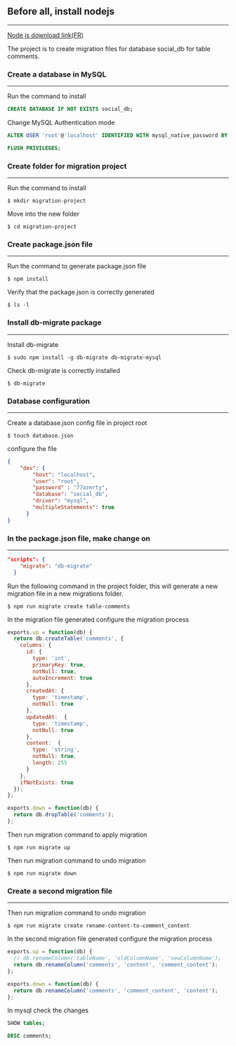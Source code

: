 ## Before all, install nodejs 
___

[Node js download link(FR)](https://nodejs.org/fr/)

The project is to create migration files for database social_db
for table comments.

### Create a database in MySQL
___
Run the command to install 
```sql
CREATE DATABASE IF NOT EXISTS social_db;
```

Change MySQL Authentication mode
```sql
ALTER USER 'root'@'localhost' IDENTIFIED WITH mysql_native_password BY '77azerty';

FLUSH PRIVILEGES;
```

### Create folder for migration project 
___
Run the command to install 
```
$ mkdir migration-project
```

Move into the new folder
```
$ cd migration-project
```

### Create package.json file 
___
Run the command to generate package.json file 
```
$ npm install
```

Verify that the package.json is correctly generated
```
$ ls -l
```

### Install db-migrate package
___
Install db-migrate
```
$ sudo npm install -g db-migrate db-migrate-mysql
```

Check db-migrate is correctly installed
```
$ db-migrate
```

### Database configuration
___
Create a database.json config file in project root
```
$ touch database.json
```

configure the file
```json
{
    "dev": {
        "host": "localhost",
        "user": "root",
        "password" : "77azerty",
        "database": "social_db",
        "driver": "mysql",
        "multipleStatements": true
      }
}
```

### In the package.json file, make change on
___
```json
"scripts": {
    "migrate": "db-migrate"
  }
```

Run the following command in the project folder, this will generate a new migration file in a new migrations folder.
```
$ npm run migrate create table-comments
```

In the migration file generated configure the migration process
```js
exports.up = function(db) {
  return db.createTable('comments', {
    columns: {
      id: { 
        type: 'int',
        primaryKey: true,
        notNull: true,
        autoIncrement: true
      },
      createdAt: {
        type: 'timestamp',
        notNull: true
      },
      updatedAt:  {
        type: 'timestamp',
        notNull: true
      },
      content:  {
        type: 'string',
        notNull: true,
        length: 255
      }
    },
    ifNotExists: true
  });
};

exports.down = function(db) {
  return db.dropTable('comments');
};
```

Then run migration command to apply migration
```
$ npm run migrate up
```

Then run migration command to undo migration
```
$ npm run migrate down
```

### Create a second migration file
___
Then run migration command to undo migration
```
$ npm run migrate create rename-content-to-comment_content
```

In the second migration file generated configure the migration process
```js
exports.up = function(db) {
  // db.renameColumn('tableName', 'oldColumnName', 'newColumnName');
  return db.renameColumn('comments', 'content', 'comment_content');
};

exports.down = function(db) {
  return db.renameColumn('comments', 'comment_content', 'content');
};
```

In mysql check the changes
```sql
SHOW tables;

DESC comments;
```